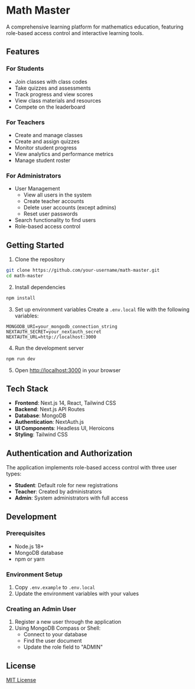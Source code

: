 # Math Master

A comprehensive learning platform for mathematics education, featuring role-based access control and interactive learning tools.

## Features

### For Students
- Join classes with class codes
- Take quizzes and assessments
- Track progress and view scores
- View class materials and resources
- Compete on the leaderboard

### For Teachers
- Create and manage classes
- Create and assign quizzes
- Monitor student progress
- View analytics and performance metrics
- Manage student roster

### For Administrators
- User Management
  - View all users in the system
  - Create teacher accounts
  - Delete user accounts (except admins)
  - Reset user passwords
- Search functionality to find users
- Role-based access control

## Getting Started

1. Clone the repository
```bash
git clone https://github.com/your-username/math-master.git
cd math-master
```

2. Install dependencies
```bash
npm install
```

3. Set up environment variables
Create a `.env.local` file with the following variables:
```
MONGODB_URI=your_mongodb_connection_string
NEXTAUTH_SECRET=your_nextauth_secret
NEXTAUTH_URL=http://localhost:3000
```

4. Run the development server
```bash
npm run dev
```

5. Open [http://localhost:3000](http://localhost:3000) in your browser

## Tech Stack

- **Frontend**: Next.js 14, React, Tailwind CSS
- **Backend**: Next.js API Routes
- **Database**: MongoDB
- **Authentication**: NextAuth.js
- **UI Components**: Headless UI, Heroicons
- **Styling**: Tailwind CSS

## Authentication and Authorization

The application implements role-based access control with three user types:
- **Student**: Default role for new registrations
- **Teacher**: Created by administrators
- **Admin**: System administrators with full access

## Development

### Prerequisites
- Node.js 18+
- MongoDB database
- npm or yarn

### Environment Setup
1. Copy `.env.example` to `.env.local`
2. Update the environment variables with your values

### Creating an Admin User
1. Register a new user through the application
2. Using MongoDB Compass or Shell:
   - Connect to your database
   - Find the user document
   - Update the role field to "ADMIN"

## License

[MIT License](LICENSE) 
